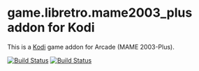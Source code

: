 # game.libretro.mame2003_plus addon for Kodi

This is a [Kodi](http://kodi.tv) game addon for Arcade (MAME 2003-Plus).

[![Build Status](https://travis-ci.org/kodi-game/game.libretro.mame2003_plus.svg?branch=master)](https://travis-ci.org/kodi-game/game.libretro.mame2003_plus)
[![Build Status](https://ci.appveyor.com/api/projects/status/github/kodi-game/game.libretro.mame2003_plus?svg=true)](https://ci.appveyor.com/project/kodi-game/game-libretro-mame2003-plus)
